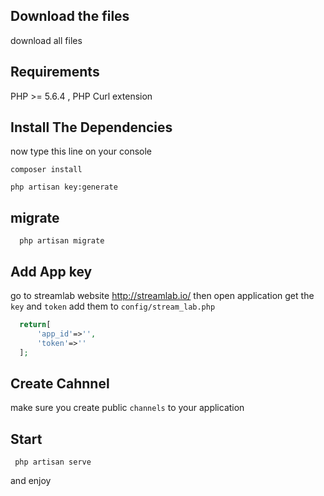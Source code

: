 ## Download the files 

download all files

## Requirements

PHP >= 5.6.4 , 
PHP Curl extension 

## Install  The Dependencies

now type this line on your console

```
composer install
```
```
php artisan key:generate
```

## migrate

```
  php artisan migrate
```

## Add App key 

go to streamlab website http://streamlab.io/
then open application get the `key` and `token` add them to `config/stream_lab.php`

```php
  return[
      'app_id'=>'',
      'token'=>''
  ];
```

## Create Cahnnel

make sure you create public `channels` to your application


## Start

```
 php artisan serve
```

and enjoy

